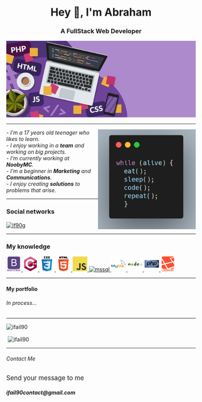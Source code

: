 <h1 align="center">Hey 👋, I'm Abraham</h1>
<h3 align="center">A FullStack Web Developer</h3>
<img src="assets/web-development-coding-concept-banner-260nw-1955634814-1-1.jpg"/>
<hr/>
<p><img align="right" src="assets/Screenshot_20210820-073955-1.jpg" width="260" height="265"/></p> 
<p><i>- I'm a 17 years old teenager who likes to learn.
<br/>- I enjoy working in a <b>team</b> and working on big projects.
<br/>- I'm currently working at <b>NoobyMC</b>.
<br/>- I'm a beginner in <b>Marketing</b> and <b>Communications</b>.
<br/>- I enjoy creating <b>solutions</b> to problems that arise.
</i><hr/>
<h3 align="left">Social networks</h3>
<p align="left">
<a href="https://twitter.com/iFail90G" target="blank"><img align="center" src="https://raw.githubusercontent.com/rahuldkjain/github-profile-readme-generator/master/src/images/icons/Social/twitter.svg" alt="if90g" height="30" width="40" /></a>
</p><hr/>
<h3 align="left">My knowledge</h3>
<p align="left"> <a href="https://getbootstrap.com" target="_blank"> <img src="https://raw.githubusercontent.com/devicons/devicon/master/icons/bootstrap/bootstrap-plain-wordmark.svg" alt="bootstrap" width="40" height="40"/> </a> <a href="https://www.w3schools.com/cpp/" target="_blank"> <img src="https://raw.githubusercontent.com/devicons/devicon/master/icons/cplusplus/cplusplus-original.svg" alt="cplusplus" width="40" height="40"/> </a> <a href="https://www.w3schools.com/css/" target="_blank"> <img src="https://raw.githubusercontent.com/devicons/devicon/master/icons/css3/css3-original-wordmark.svg" alt="css3" width="40" height="40"/> </a> <a href="https://www.w3.org/html/" target="_blank"> <img src="https://raw.githubusercontent.com/devicons/devicon/master/icons/html5/html5-original-wordmark.svg" alt="html5" width="40" height="40"/> </a> <a href="https://developer.mozilla.org/en-US/docs/Web/JavaScript" target="_blank"> <img src="https://raw.githubusercontent.com/devicons/devicon/master/icons/javascript/javascript-original.svg" alt="javascript" width="40" height="40"/> </a> <a href="https://www.microsoft.com/en-us/sql-server" target="_blank"> <img src="https://www.svgrepo.com/show/303229/microsoft-sql-server-logo.svg" alt="mssql" width="40" height="40"/> </a> <a href="https://www.mysql.com/" target="_blank"> <img src="https://raw.githubusercontent.com/devicons/devicon/master/icons/mysql/mysql-original-wordmark.svg" alt="mysql" width="40" height="40"/> </a> <a href="https://nodejs.org" target="_blank"> <img src="https://raw.githubusercontent.com/devicons/devicon/master/icons/nodejs/nodejs-original-wordmark.svg" alt="nodejs" width="40" height="40"/> </a> <a href="https://www.php.net" target="_blank"> <img src="https://raw.githubusercontent.com/devicons/devicon/master/icons/php/php-original.svg" alt="php" width="40" height="40"/> </a><a href="https://laravel.com/" target="_blank"> <img src="https://raw.githubusercontent.com/devicons/devicon/master/icons/laravel/laravel-plain-wordmark.svg" alt="laravel" width="40" height="40"/> </a> </p><hr/>
<h4>My portfolio</h4>

<h6><i>In process...</i></h6><hr/>
<p><img align="left" src="https://github-readme-stats.vercel.app/api/top-langs?username=ifail90&show_icons=true&locale=en&layout=compact" alt="ifail90" /></p>
<br/>
<p>&nbsp;<img align="center" src="https://github-readme-stats.vercel.app/api?username=ifail90&show_icons=true&locale=en" alt="ifail90" /></p>
<hr/><h6 align="left">Contact Me</h6>
<p><big>Send your message to me</big></p>
<h5 align="left">ifail90contact@gmail.com</h5>
